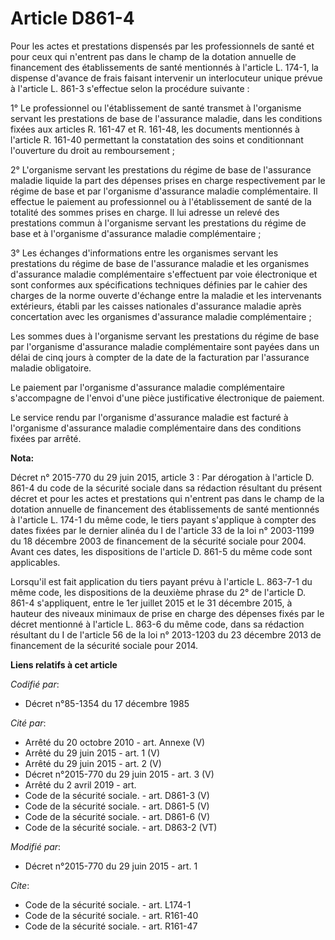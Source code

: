 # Article D861-4

Pour les actes et prestations dispensés par les professionnels de santé et pour ceux qui n'entrent pas dans le champ de la
dotation annuelle de financement des établissements de santé mentionnés à l'article L. 174-1, la dispense d'avance de frais
faisant intervenir un interlocuteur unique prévue à l'article L. 861-3 s'effectue selon la procédure suivante : 

1° Le professionnel ou l'établissement de santé transmet à l'organisme servant les prestations de base de l'assurance
maladie, dans les conditions fixées aux articles R. 161-47 et R. 161-48, les documents mentionnés à l'article R. 161-40
permettant la constatation des soins et conditionnant l'ouverture du droit au remboursement ; 

2° L'organisme servant les prestations du régime de base de l'assurance maladie liquide la part des dépenses prises en charge
respectivement par le régime de base et par l'organisme d'assurance maladie complémentaire. Il effectue le paiement au
professionnel ou à l'établissement de santé de la totalité des sommes prises en charge. Il lui adresse un relevé des
prestations commun à l'organisme servant les prestations du régime de base et à l'organisme d'assurance maladie
complémentaire ; 

3° Les échanges d'informations entre les organismes servant les prestations du régime de base de l'assurance maladie et les
organismes d'assurance maladie complémentaire s'effectuent par voie électronique et sont conformes aux spécifications
techniques définies par le cahier des charges de la norme ouverte d'échange entre la maladie et les intervenants extérieurs,
établi par les caisses nationales d'assurance maladie après concertation avec les organismes d'assurance maladie
complémentaire ; 

Les sommes dues à l'organisme servant les prestations du régime de base par l'organisme d'assurance maladie complémentaire
sont payées dans un délai de cinq jours à compter de la date de la facturation par l'assurance maladie obligatoire. 

Le paiement par l'organisme d'assurance maladie complémentaire s'accompagne de l'envoi d'une pièce justificative électronique
de paiement. 

Le service rendu par l'organisme d'assurance maladie est facturé à l'organisme d'assurance maladie complémentaire dans des
conditions fixées par arrêté.

**Nota:**

Décret n° 2015-770 du 29 juin 2015, article 3 : Par dérogation à l'article D. 861-4 du code de la sécurité sociale dans sa
rédaction résultant du présent décret et pour les actes et prestations qui n'entrent pas dans le champ de la dotation
annuelle de financement des établissements de santé mentionnés à l'article L. 174-1 du même code, le tiers payant s'applique
à compter des dates fixées par le dernier alinéa du I de l'article 33 de la loi n° 2003-1199 du 18 décembre 2003 de
financement de la sécurité sociale pour 2004. Avant ces dates, les dispositions de l'article D. 861-5 du même code sont
applicables.

Lorsqu'il est fait application du tiers payant prévu à l'article L. 863-7-1 du même code, les dispositions de la deuxième
phrase du 2° de l'article D. 861-4 s'appliquent, entre le 1er juillet 2015 et le 31 décembre 2015, à hauteur des niveaux
minimaux de prise en charge des dépenses fixés par le décret mentionné à l'article L. 863-6 du même code, dans sa rédaction
résultant du I de l'article 56 de la loi n° 2013-1203 du 23 décembre 2013 de financement de la sécurité sociale pour 2014.

**Liens relatifs à cet article**

_Codifié par_:

  - Décret n°85-1354 du 17 décembre 1985

_Cité par_:

  - Arrêté du 20 octobre 2010 - art. Annexe (V)
  - Arrêté du 29 juin 2015 - art. 1 (V)
  - Arrêté du 29 juin 2015 - art. 2 (V)
  - Décret n°2015-770 du 29 juin 2015 - art. 3 (V)
  - Arrêté du 2 avril 2019 - art.
  - Code de la sécurité sociale. - art. D861-3 (V)
  - Code de la sécurité sociale. - art. D861-5 (V)
  - Code de la sécurité sociale. - art. D861-6 (V)
  - Code de la sécurité sociale. - art. D863-2 (VT)

_Modifié par_:

  - Décret n°2015-770 du 29 juin 2015 - art. 1

_Cite_:

  - Code de la sécurité sociale. - art. L174-1
  - Code de la sécurité sociale. - art. R161-40
  - Code de la sécurité sociale. - art. R161-47
